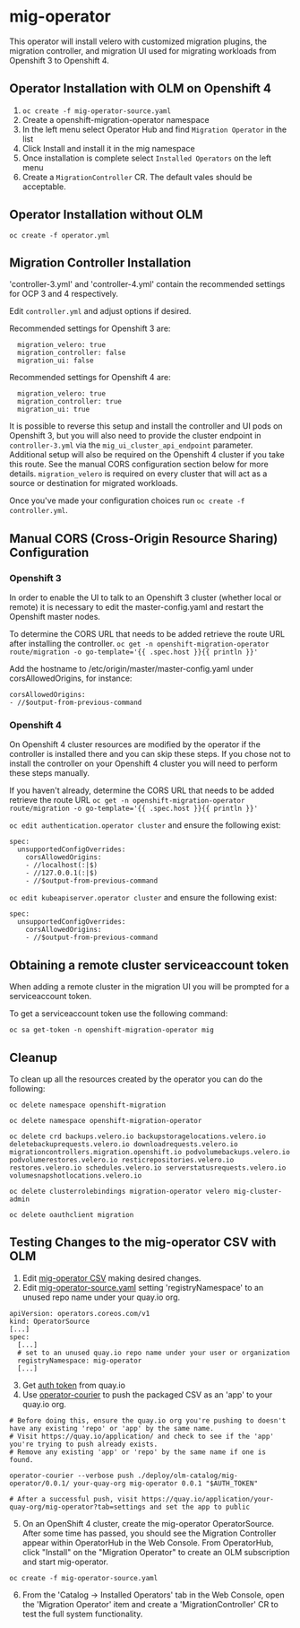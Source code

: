 # mig-operator
This operator will install velero with customized migration plugins, the migration controller, and migration UI used for migrating workloads from Openshift 3 to Openshift 4.

## Operator Installation with OLM on Openshift 4
1. `oc create -f mig-operator-source.yaml`
1. Create a openshift-migration-operator namespace
1. In the left menu select Operator Hub and find `Migration Operator` in the list
1. Click Install and install it in the mig namespace
1. Once installation is complete select `Installed Operators` on the left menu
1. Create a `MigrationController` CR. The default vales should be acceptable.

## Operator Installation without OLM

`oc create -f operator.yml`

## Migration Controller Installation
'controller-3.yml' and 'controller-4.yml' contain the recommended settings for OCP 3 and 4 respectively.

Edit `controller.yml` and adjust options if desired.

Recommended settings for Openshift 3 are:
```
  migration_velero: true
  migration_controller: false
  migration_ui: false
```

Recommended settings for Openshift 4 are:
```
  migration_velero: true
  migration_controller: true
  migration_ui: true
```

It is possible to reverse this setup and install the controller and UI pods on Openshift 3, but you will also need to provide the cluster endpoint in `controller-3.yml` via the `mig_ui_cluster_api_endpoint` parameter. Additional setup will also be required on the Openshift 4 cluster if you take this route. See the manual CORS configuration section below for more details. `migration_velero` is required on every cluster that will act as a source or destination for migrated workloads.

Once you've made your configuration choices run `oc create -f controller.yml`.

## Manual CORS (Cross-Origin Resource Sharing) Configuration

### Openshift 3
In order to enable the UI to talk to an Openshift 3 cluster (whether local or remote) it is necessary to edit the master-config.yaml and restart the Openshift master nodes. 

To determine the CORS URL that needs to be added retrieve the route URL after installing the controller.
`oc get -n openshift-migration-operator route/migration -o go-template='{{ .spec.host }}{{ println }}'`

Add the hostname to /etc/origin/master/master-config.yaml under corsAllowedOrigins, for instance:
```
corsAllowedOrigins:
- //$output-from-previous-command
```

### Openshift 4
On Openshift 4 cluster resources are modified by the operator if the controller is installed there and you can skip these steps. If you chose not to install the controller on your Openshift 4 cluster you will need to perform these steps manually.

If you haven't already, determine the CORS URL that needs to be added retrieve the route URL
`oc get -n openshift-migration-operator route/migration -o go-template='{{ .spec.host }}{{ println }}'`

`oc edit authentication.operator cluster` and ensure the following exist:
```
spec:
  unsupportedConfigOverrides:
    corsAllowedOrigins:
    - //localhost(:|$)
    - //127.0.0.1(:|$)
    - //$output-from-previous-command
```

`oc edit kubeapiserver.operator cluster` and ensure the following exist:
```
spec:
  unsupportedConfigOverrides:
    corsAllowedOrigins:
    - //$output-from-previous-command
```

## Obtaining a remote cluster serviceaccount token
When adding a remote cluster in the migration UI you will be prompted for a serviceaccount token.

To get a serviceaccount token use the following command:
```
oc sa get-token -n openshift-migration-operator mig
```

## Cleanup
To clean up all the resources created by the operator you can do the following:
```
oc delete namespace openshift-migration

oc delete namespace openshift-migration-operator

oc delete crd backups.velero.io backupstoragelocations.velero.io deletebackuprequests.velero.io downloadrequests.velero.io migrationcontrollers.migration.openshift.io podvolumebackups.velero.io podvolumerestores.velero.io resticrepositories.velero.io restores.velero.io schedules.velero.io serverstatusrequests.velero.io volumesnapshotlocations.velero.io

oc delete clusterrolebindings migration-operator velero mig-cluster-admin

oc delete oauthclient migration
```

## Testing Changes to the mig-operator CSV with OLM
1. Edit [mig-operator CSV](https://github.com/fusor/mig-operator/blob/master/deploy/olm-catalog/mig-operator/0.0.1/mig-operator.v0.0.1.clusterserviceversion.yaml) making desired changes.
2. Edit [mig-operator-source.yaml](https://github.com/fusor/mig-operator/blob/master/mig-operator-source.yaml) setting 'registryNamespace' to an unused repo name under your quay.io org.
```
apiVersion: operators.coreos.com/v1
kind: OperatorSource
[...]
spec:
  [...]
  # set to an unused quay.io repo name under your user or organization
  registryNamespace: mig-operator
  [...]
```
3. Get [auth token](https://github.com/operator-framework/operator-courier#authentication) from quay.io
4. Use [operator-courier](https://github.com/operator-framework/operator-courier) to push the packaged CSV as an 'app' to your quay.io org. 
```
# Before doing this, ensure the quay.io org you're pushing to doesn't have any existing 'repo' or 'app' by the same name.
# Visit https://quay.io/application/ and check to see if the 'app' you're trying to push already exists.
# Remove any existing 'app' or 'repo' by the same name if one is found.

operator-courier --verbose push ./deploy/olm-catalog/mig-operator/0.0.1/ your-quay-org mig-operator 0.0.1 "$AUTH_TOKEN"

# After a successful push, visit https://quay.io/application/your-quay-org/mig-operator?tab=settings and set the app to public
```

5. On an OpenShift 4 cluster, create the mig-operator OperatorSource. After some time has passed, you should see the Migration Controller appear within OperatorHub in the Web Console. From OperatorHub, click "Install" on the "Migration Operator" to create an OLM subscription and start mig-operator.
```
oc create -f mig-operator-source.yaml
```

6. From the 'Catalog -> Installed Operators' tab in the Web Console, open the 'Migration Operator' item and create a 'MigrationController' CR to test the full system functionality.


